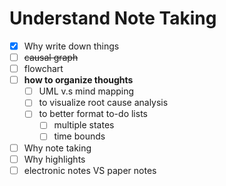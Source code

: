 # Understand Note Taking

- [x] Why write down things
- [ ] ~~causal graph~~ 
- [ ] flowchart
- [ ] **how to organize thoughts**
  - [ ] UML v.s mind mapping
  - [ ] to visualize root cause analysis
  - [ ] to better format to-do lists
	- [ ] multiple states
	- [ ] time bounds
- [ ] Why note taking
- [ ] Why highlights
- [ ] electronic notes VS paper notes
<!--stackedit_data:
eyJoaXN0b3J5IjpbMTU5OTEzNjUwOSwtMTMyNjk4MDQyNywtMT
IwNTEzMTgzMF19
-->